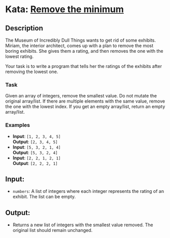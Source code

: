 # Kata: [Remove the minimum](https://www.codewars.com/kata/563cf89eb4747c5fb100001b)

## Description
The Museum of Incredibly Dull Things wants to get rid of some exhibits. Miriam, the interior architect, comes up with a plan to remove the most boring exhibits. She gives them a rating, and then removes the one with the lowest rating.

Your task is to write a program that tells her the ratings of the exhibits after removing the lowest one.

### Task
Given an array of integers, remove the smallest value. Do not mutate the original array/list. If there are multiple elements with the same value, remove the one with the lowest index. If you get an empty array/list, return an empty array/list.

### Examples
- **Input**: `[1, 2, 3, 4, 5]`  
  **Output**: `[2, 3, 4, 5]`
- **Input**: `[5, 3, 2, 1, 4]`  
  **Output**: `[5, 3, 2, 4]`
- **Input**: `[2, 2, 1, 2, 1]`  
  **Output**: `[2, 2, 2, 1]`

## Input:
- `numbers`: A list of integers where each integer represents the rating of an exhibit. The list can be empty.

## Output:
- Returns a new list of integers with the smallest value removed. The original list should remain unchanged.